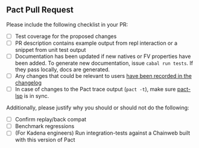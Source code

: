 Pact Pull Request
---

Please include the following checklist in your PR:

* [ ] Test coverage for the proposed changes
* [ ] PR description contains example output from repl interaction or a snippet from unit test output
* [ ] Documentation has been updated if new natives or FV properties have been added. To generate new documentation, issue `cabal run tests`. If they pass locally, docs are generated.
* [ ] Any changes that could be relevant to users [have been recorded in the changelog](https://github.com/kadena-io/pact/blob/master/CHANGELOG.md)
* [ ] In case of  changes to the Pact trace output (`pact -t`), make sure [pact-lsp](https://github.com/kadena-io/pact-lsp) is in sync.

Additionally, please justify why you should or should not do the following:

* [ ] Confirm replay/back compat
* [ ] Benchmark regressions
* [ ] (For Kadena engineers) Run integration-tests against a Chainweb built with this version of Pact
